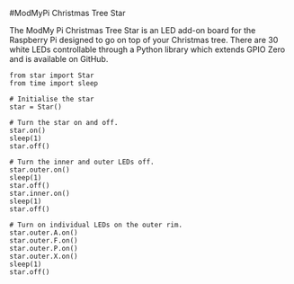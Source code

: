 <!--
---
name: ModMyPi Christmas Tree Star
class: board
type: LED
formfactor: Custom
manufacturer: ModMyPi
description: A star shaped LED add-on board for the Raspberry Pi which can be used as a Christmas Tree topper.
url: https://www.modmypi.com/blog/christmas-tree-star-guide
github: https://github.com/modmypi/Programmable-Christmas-Star
buy: https://www.modmypi.com/raspberry-pi-christmas-tree-star
image: 'modmypi-star.png'
pincount: 40
eeprom: no
power:
  '1':
  '2':
ground:
  '6':
  '9':
  '14':
  '20':
  '25':
  '30':
  '34':
  '39':
pin:
  '3':
    name: LED Inner
    mode: output
    active: high
  '5':
    name: LED S
    mode: output
    active: high
  '7':
    name: LED R
    mode: output
    active: high
  '8':
    name: LED T
    mode: output
    active: high
  '10':
    name: LED W
    mode: output
    active: high
  '11':
    name: LED Q
    mode: output
    active: high
  '12':
    name: LED V
    mode: output
    active: high
  '13':
    name: LED P
    mode: output
    active: high
  '15':
    name: LED O
    mode: output
    active: high
  '16':
    name: LED U
    mode: output
    active: high
  '18':
    name: LED X
    mode: output
    active: high
  '19':
    name: LED N
    mode: output
    active: high
  '21':
    name: LED M
    mode: output
    active: high
  '22':
    name: LED Y
    mode: output
    active: high
  '23':
    name: LED L
    mode: output
    active: high
  '24':
    name: LED B
    mode: output
    active: high
  '26':
    name: LED A
    mode: output
    active: high
  '29':
    name: LED K
    mode: output
    active: high
  '31':
    name: LED J
    mode: output
    active: high
  '32':
    name: LED C
    mode: output
    active: high
  '33':
    name: LED I
    mode: output
    active: high
  '35':
    name: LED H
    mode: output
    active: high
  '36':
    name: LED F
    mode: output
    active: high
  '37':
    name: LED G
    mode: output
    active: high
  '38':
    name: LED E
    mode: output
    active: high
  '40':
    name: LED D
    mode: output
    active: high
-->
#ModMyPi Christmas Tree Star

The ModMy Pi Christmas Tree Star is an LED add-on board for the Raspberry Pi designed to go on top of your Christmas tree. There are 30 white LEDs controllable through a Python library which extends GPIO Zero and is available on GitHub.

```
from star import Star
from time import sleep

# Initialise the star
star = Star()

# Turn the star on and off.
star.on()
sleep(1)
star.off()

# Turn the inner and outer LEDs off.
star.outer.on()
sleep(1)
star.off()
star.inner.on()
sleep(1)
star.off()

# Turn on individual LEDs on the outer rim.
star.outer.A.on()
star.outer.F.on()
star.outer.P.on()
star.outer.X.on()
sleep(1)
star.off()
```